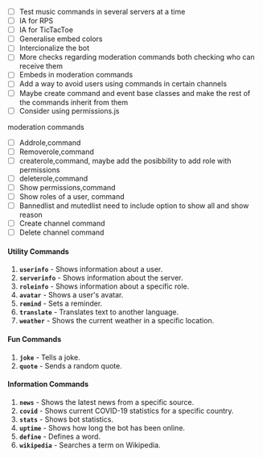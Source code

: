 - [ ] Test music commands in several servers at a time  
- [ ] IA for RPS  
- [ ] IA for TicTacToe  
- [ ] Generalise embed colors
- [ ] Intercionalize the bot  
- [ ] More checks regarding moderation commands both checking who can receive them
- [ ] Embeds in moderation commands
- [ ] Add a way to avoid users using commands in certain channels
- [ ] Maybe create command and event base classes and make the rest of the commands inherit from them
- [ ] Consider using permissions.js 

moderation commands
- [ ] Addrole,command
- [ ] Removerole,command
- [ ] createrole,command, maybe add the posibbility to add role with permissions
- [ ] deleterole,command
- [ ] Show permissions,command
- [ ] Show roles of a user, command
- [ ] Bannedlist and mutedlist need to include option to show all and show reason
- [ ] Create channel command
- [ ] Delete channel command

#### Utility Commands
1. **`userinfo`** - Shows information about a user.
2. **`serverinfo`** - Shows information about the server.
3. **`roleinfo`** - Shows information about a specific role.
4. **`avatar`** - Shows a user's avatar.
5. **`remind`** - Sets a reminder.
6. **`translate`** - Translates text to another language.
7. **`weather`** - Shows the current weather in a specific location.

#### Fun Commands
1. **`joke`** - Tells a joke.
2. **`quote`** - Sends a random quote.

#### Information Commands
1. **`news`** - Shows the latest news from a specific source.
2. **`covid`** - Shows current COVID-19 statistics for a specific country.
3. **`stats`** - Shows bot statistics.
4. **`uptime`** - Shows how long the bot has been online.
5. **`define`** - Defines a word.
6. **`wikipedia`** - Searches a term on Wikipedia.
